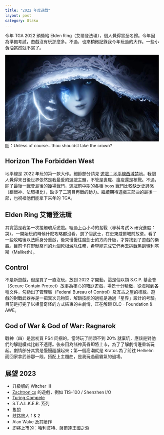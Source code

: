 ```yaml
---
title: "2022 年度遊戲"
layout: post
category: Otaku
---
```


今年 TGA 2022 頒獎給 Elden Ring（艾爾登法環），個人覺得實至名歸。今年因為準備考試，遊戲沒有玩那麼多。不過，也來稍微記錄我今年玩過的大作。一些小黃油當然就不寫了。

![Ranni](/assets/img/blog-Ranni.jpeg)
圖：Unless of course...thou shouldst take the crown?

## Horizon The Forbidden West

地平線是 2022 年玩的第一款大作。細節部分請見 [遊戲：地平線西域禁地](https://yfwu.dev/otaku/2022/04/03/horizon-forbidden-west.html)。我個人覺得末日後世界依然是我最愛的遊戲主題，不管是喪屍、瘟疫還是核戰。不過，除了最後一戰登島後的幾場戰鬥，遊戲前中期的各種 boss 戰鬥比較缺乏史詩感（跟戰神、法環相比），缺少了二週目再戰的動力。繼續期待遊戲三部曲的最後一部，也祝福他們能拿下來年的 TGA。

## Elden Ring 艾爾登法環

其實這是我第一次接觸魂系遊戲。經過上百小時的奮戰（專科考試 & 研究進度：哭）。一開始玩的時候什麼攻略都沒看，選了個武士，在史東威爾城前放棄。看了一些攻略後以法師身分重啟，後來慢慢往魔劍士的方向升級，才算找到了遊戲的樂趣。目前卡在野獸祭司的九個死根滅除任務，希望能完成它們再去挑戰黑劍瑪利喀斯（Maliketh）。

## Control

不是新遊戲，但是買了一直沒玩，放到 2022 才開動。這是個以類 S.C.P. 基金會（Secure Contain Protect）故事為核心的箱庭遊戲，場景十分精緻，從海報到各種文件，勾勒出了管理局（Federal Bureau of Control）及亙古之屋的樣貌。遊戲的對戰武器亦是一把異次元物質，解鎖技能的過程是通過「星界」設計的考驗。目前是打完了以相當奇怪的方式結束的主劇情，正在解鎖 DLC - Foundation & AWE。

## God of War & God of War: Ragnarok

戰神（四）是當初買 PS4 同捆的。當時玩了開頭不到 20% 就棄坑，應該是對他們的解謎模式比較不適應。後來因為諸神黃昏即將上市，為了了解劇情邊重新玩起。劇情部分其實是慢慢醞釀起來；第一個高潮就是 Kratos 為了前往 Helhelm 而回家拿武器那一段。搭配上主題曲，是我玩過最霸氣的過場。

## 展望 2023

- 升級版的 Witcher III
- [Zachtronics](https://www.zachtronics.com) 的遊戲，例如 TIS-100 / Shenzhen I/O
- [Turing Compete](https://turingcomplete.game)
- S.T.A.L.K.E.R. 系列
- 隻狼
- 歧路旅人 1 & 2
- Alan Wake 及其續作
- 即將上市的：哈利波特、薩爾達王國之淚